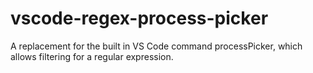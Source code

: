 # vscode-regex-process-picker
A replacement for the built in VS Code command processPicker, which allows filtering for a regular expression.
